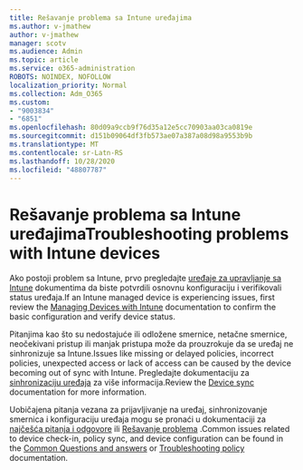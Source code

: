 ```yaml
---
title: Rešavanje problema sa Intune uređajima
ms.author: v-jmathew
author: v-jmathew
manager: scotv
ms.audience: Admin
ms.topic: article
ms.service: o365-administration
ROBOTS: NOINDEX, NOFOLLOW
localization_priority: Normal
ms.collection: Adm_O365
ms.custom:
- "9003834"
- "6851"
ms.openlocfilehash: 80d09a9ccb9f76d35a12e5cc70903aa03ca0819e
ms.sourcegitcommit: d151b09064df3fb573ae07a387a08d98a9553b9b
ms.translationtype: MT
ms.contentlocale: sr-Latn-RS
ms.lasthandoff: 10/28/2020
ms.locfileid: "48807787"
---
```

# <a name="troubleshooting-problems-with-intune-devices"></a><span data-ttu-id="7d6d0-102">Rešavanje problema sa Intune uređajima</span><span class="sxs-lookup"><span data-stu-id="7d6d0-102">Troubleshooting problems with Intune devices</span></span>

<span data-ttu-id="7d6d0-103">Ako postoji problem sa Intune, prvo pregledajte [uređaje za upravljanje sa Intune](https://docs.microsoft.com/mem/intune/protect/endpoint-security-manage-devices) dokumentima da biste potvrdili osnovnu konfiguraciju i verifikovali status uređaja.</span><span class="sxs-lookup"><span data-stu-id="7d6d0-103">If an Intune managed device is experiencing issues, first review the [Managing Devices with Intune](https://docs.microsoft.com/mem/intune/protect/endpoint-security-manage-devices) documentation to confirm the basic configuration and verify device status.</span></span>

<span data-ttu-id="7d6d0-104">Pitanjima kao što su nedostajuće ili odložene smernice, netačne smernice, neočekivani pristup ili manjak pristupa može da prouzrokuje da se uređaj ne sinhronizuje sa Intune.</span><span class="sxs-lookup"><span data-stu-id="7d6d0-104">Issues like missing or delayed policies, incorrect policies, unexpected access or lack of access can be caused by the device becoming out of sync with Intune.</span></span> <span data-ttu-id="7d6d0-105">Pregledajte dokumentaciju za [sinhronizaciju uređaja](https://docs.microsoft.com/mem/intune/remote-actions/device-sync) za više informacija.</span><span class="sxs-lookup"><span data-stu-id="7d6d0-105">Review the [Device sync](https://docs.microsoft.com/mem/intune/remote-actions/device-sync) documentation for more information.</span></span>

<span data-ttu-id="7d6d0-106">Uobičajena pitanja vezana za prijavljivanje na uređaj, sinhronizovanje smernica i konfiguraciju uređaja mogu se pronaći u dokumentaciji za [najčešća pitanja i odgovore](https://docs.microsoft.com/mem/intune/configuration/device-profile-troubleshoot) ili [Rešavanje problema](https://docs.microsoft.com/mem/intune/configuration/troubleshoot-policies-in-microsoft-intune) .</span><span class="sxs-lookup"><span data-stu-id="7d6d0-106">Common issues related to device check-in, policy sync, and device configuration can be found in the [Common Questions and answers](https://docs.microsoft.com/mem/intune/configuration/device-profile-troubleshoot) or [Troubleshooting policy](https://docs.microsoft.com/mem/intune/configuration/troubleshoot-policies-in-microsoft-intune) documentation.</span></span>
